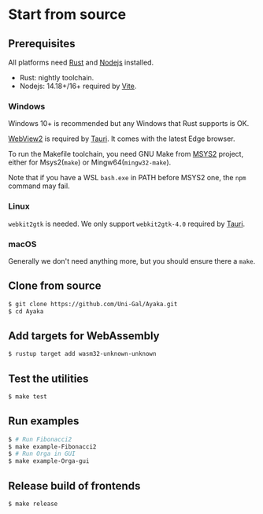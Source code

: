 # Start from source

## Prerequisites
All platforms need [Rust](https://www.rust-lang.org/) and [Nodejs](https://nodejs.org/) installed.
* Rust: nightly toolchain.
* Nodejs: 14.18+/16+ required by [Vite](https://vitejs.dev/).

### Windows
Windows 10+ is recommended but any Windows that Rust supports is OK.

[WebView2](https://developer.microsoft.com/en-us/microsoft-edge/webview2/) is required by [Tauri](https://tauri.app/). It comes with the latest Edge browser.

To run the Makefile toolchain, you need GNU Make from [MSYS2](https://www.msys2.org/) project, either for Msys2(`make`) or Mingw64(`mingw32-make`).

Note that if you have a WSL `bash.exe` in PATH before MSYS2 one, the `npm` command may fail.

### Linux
`webkit2gtk` is needed. We only support `webkit2gtk-4.0` required by [Tauri](https://tauri.app/).

### macOS
Generally we don't need anything more, but you should ensure there a `make`.

## Clone from source
``` bash
$ git clone https://github.com/Uni-Gal/Ayaka.git
$ cd Ayaka
```

## Add targets for WebAssembly
``` bash
$ rustup target add wasm32-unknown-unknown
```

## Test the utilities
``` bash
$ make test
```

## Run examples
``` bash
$ # Run Fibonacci2
$ make example-Fibonacci2
$ # Run Orga in GUI
$ make example-Orga-gui
```

## Release build of frontends
``` bash
$ make release
```

